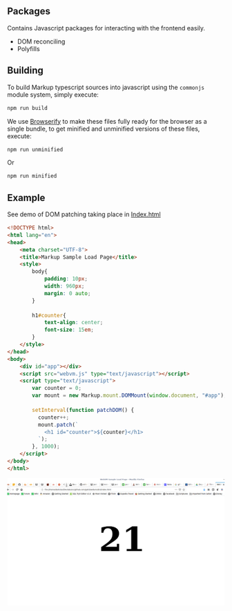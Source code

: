 Packages 
-------

Contains Javascript packages for interacting with the frontend easily.

- DOM reconciling
- Polyfills


## Building

To build Markup typescript sources into javascript using the `commonjs` module system, simply
execute:

```bash
npm run build
```

We use [Browserify](http://browserify.org/) to make these files fully ready for the browser as a single bundle, to get minified and unminified
versions of these files, execute:

```bash
npm run unminified
```

Or

```bash
npm run minified
```


## Example

See demo of DOM patching taking place in [Index.html](./dist/index.html)

```html
<!DOCTYPE html>
<html lang="en">
<head>
    <meta charset="UTF-8">
    <title>Markup Sample Load Page</title>
    <style>
        body{
            padding: 10px;
            width: 960px;
            margin: 0 auto;
        }

        h1#counter{
            text-align: center;
            font-size: 15em;
        }
    </style>
</head>
<body>
    <div id="app"></div>
    <script src="webvm.js" type="text/javascript"></script>
    <script type="text/javascript">
        var counter = 0;
        var mount = new Markup.mount.DOMMount(window.document, "#app");

        setInterval(function patchDOM() {
          counter++;
          mount.patch(`
            <h1 id="counter">${counter}</h1>
          `);
        }, 1000);
    </script>
</body>
</html>
```

![Patch Demo](./media/patch.gif)
